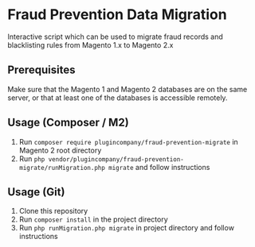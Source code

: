 # Fraud Prevention Data Migration
Interactive script which can be used to migrate fraud records and blacklisting rules from Magento 1.x to Magento 2.x

## Prerequisites
Make sure that the Magento 1 and Magento 2 databases are on the same server, or that at least one of the databases is accessible remotely.

## Usage (Composer / M2)
1. Run `composer require plugincompany/fraud-prevention-migrate` in Magento 2 root directory
2. Run `php vendor/plugincompany/fraud-prevention-migrate/runMigration.php migrate` and follow instructions

## Usage (Git)
1. Clone this repository
2. Run `composer install` in the project directory
3. Run `php runMigration.php migrate` in project directory and follow instructions

